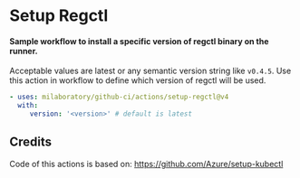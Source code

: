 # Setup Regctl

#### Sample workflow to install a specific version of regctl binary on the runner.

Acceptable values are latest or any semantic version string like `v0.4.5`. Use this action in workflow to define which version of regctl will be used.

```yaml
- uses: milaboratory/github-ci/actions/setup-regctl@v4
  with:
     version: '<version>' # default is latest
```
## Credits

Code of this actions is based on: https://github.com/Azure/setup-kubectl
